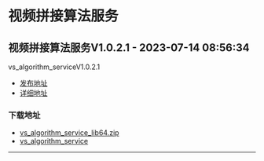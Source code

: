# 视频拼接算法服务
## 视频拼接算法服务V1.0.2.1 - 2023-07-14 08:56:34
vs_algorithm_serviceV1.0.2.1
*  [发布地址](https://github.com/jadehh/VideoStitching/releases/tag/vs_algorithm_serviceV1.0.2.1)
*  [详细地址](https://github.com/jadehh/jadehh_file/releases/tag/vs_algorithm_serviceV1.0.2.1)
### 下载地址
* [vs_algorithm_service_lib64.zip](https://gh.ddlc.top/https://github.com/jadehh/jadehh_file/releases/download/vs_algorithm_serviceV1.0.2.1/vs_algorithm_service_lib64.zip)
* [vs_algorithm_service](https://gh.ddlc.top/https://github.com/jadehh/jadehh_file/releases/download/vs_algorithm_serviceV1.0.2.1/vs_algorithm_service)
----